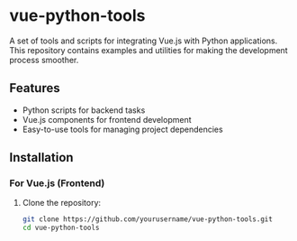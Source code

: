 # vue-python-tools

A set of tools and scripts for integrating Vue.js with Python applications. This repository contains examples and utilities for making the development process smoother.

## Features
- Python scripts for backend tasks
- Vue.js components for frontend development
- Easy-to-use tools for managing project dependencies

## Installation

### For Vue.js (Frontend)

1. Clone the repository:

   ```bash
   git clone https://github.com/yourusername/vue-python-tools.git
   cd vue-python-tools
